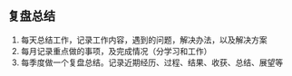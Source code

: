 ## 复盘总结

1. 每天总结工作，记录工作内容，遇到的问题，解决办法，以及解决方案
2. 每月记录重点做的事项，及完成情况（分学习和工作）
3. 每季度做一个复盘总结。记录近期经历、过程、结果、收获、总结、展望等
